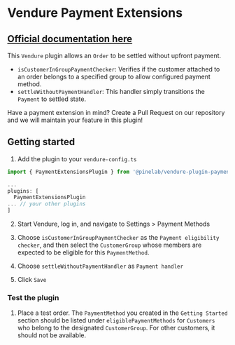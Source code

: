 # Vendure Payment Extensions

## [Official documentation here](https://pinelab-plugins.com/plugin/vendure-plugin-payment-extensions)

This `Vendure` plugin allows an `Order` to be settled without upfront payment.

- `isCustomerInGroupPaymentChecker`: Verifies if the customer attached to an order belongs to a specified group to allow configured payment method.
- `settleWithoutPaymentHandler`: This handler simply transitions the `Payment` to settled state.

Have a payment extension in mind? Create a Pull Request on our repository and we will maintain your feature in this plugin!

## Getting started

1. Add the plugin to your `vendure-config.ts`

```ts
import { PaymentExtensionsPlugin } from '@pinelab/vendure-plugin-payment-extensions';

...
plugins: [
  PaymentExtensionsPlugin
... // your other plugins
]

```

2. Start Vendure, log in, and navigate to Settings > Payment Methods
3. Choose `isCustomerInGroupPaymentChecker` as the `Payment eligibility checker`, and then select the `CustomerGroup` whose members are expected to be eligible for this `PaymentMethod`.

4. Choose `settleWithoutPaymentHandler` as `Payment handler`
5. Click `Save`

### Test the plugin

1. Place a test order. The `PaymentMethod` you created in the `Getting Started` section should be listed under `eligiblePaymentMethods` for `Customers` who belong to the designated `CustomerGroup`. For other customers, it should not be available.
